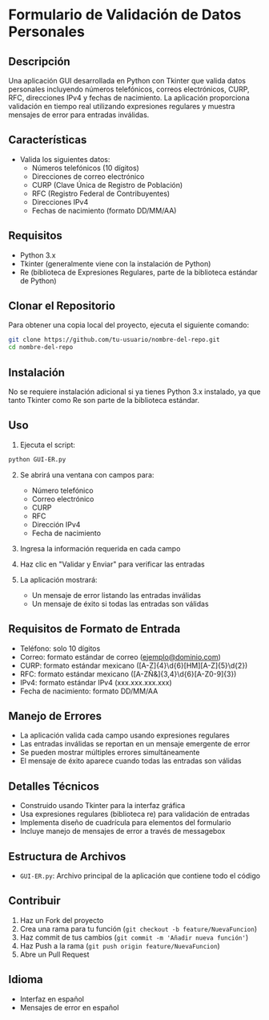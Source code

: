 # Formulario de Validación de Datos Personales

## Descripción
Una aplicación GUI desarrollada en Python con Tkinter que valida datos personales incluyendo números telefónicos, correos electrónicos, CURP, RFC, direcciones IPv4 y fechas de nacimiento. La aplicación proporciona validación en tiempo real utilizando expresiones regulares y muestra mensajes de error para entradas inválidas.

## Características
- Valida los siguientes datos:
  - Números telefónicos (10 dígitos)
  - Direcciones de correo electrónico
  - CURP (Clave Única de Registro de Población)
  - RFC (Registro Federal de Contribuyentes)
  - Direcciones IPv4
  - Fechas de nacimiento (formato DD/MM/AA)

## Requisitos
- Python 3.x
- Tkinter (generalmente viene con la instalación de Python)
- Re (biblioteca de Expresiones Regulares, parte de la biblioteca estándar de Python)

## Clonar el Repositorio
Para obtener una copia local del proyecto, ejecuta el siguiente comando:
```bash
git clone https://github.com/tu-usuario/nombre-del-repo.git
cd nombre-del-repo
```

## Instalación
No se requiere instalación adicional si ya tienes Python 3.x instalado, ya que tanto Tkinter como Re son parte de la biblioteca estándar.

## Uso
1. Ejecuta el script:
```bash
python GUI-ER.py
```
2. Se abrirá una ventana con campos para:
   - Número telefónico
   - Correo electrónico
   - CURP
   - RFC
   - Dirección IPv4
   - Fecha de nacimiento

3. Ingresa la información requerida en cada campo
4. Haz clic en "Validar y Enviar" para verificar las entradas
5. La aplicación mostrará:
   - Un mensaje de error listando las entradas inválidas
   - Un mensaje de éxito si todas las entradas son válidas

## Requisitos de Formato de Entrada
- Teléfono: solo 10 dígitos
- Correo: formato estándar de correo (ejemplo@dominio.com)
- CURP: formato estándar mexicano ([A-Z]{4}\d{6}[HM][A-Z]{5}\d{2})
- RFC: formato estándar mexicano ([A-ZÑ&]{3,4}\d{6}[A-Z0-9]{3})
- IPv4: formato estándar IPv4 (xxx.xxx.xxx.xxx)
- Fecha de nacimiento: formato DD/MM/AA

## Manejo de Errores
- La aplicación valida cada campo usando expresiones regulares
- Las entradas inválidas se reportan en un mensaje emergente de error
- Se pueden mostrar múltiples errores simultáneamente
- El mensaje de éxito aparece cuando todas las entradas son válidas

## Detalles Técnicos
- Construido usando Tkinter para la interfaz gráfica
- Usa expresiones regulares (biblioteca re) para validación de entradas
- Implementa diseño de cuadrícula para elementos del formulario
- Incluye manejo de mensajes de error a través de messagebox

## Estructura de Archivos
- `GUI-ER.py`: Archivo principal de la aplicación que contiene todo el código

## Contribuir
1. Haz un Fork del proyecto
2. Crea una rama para tu función (`git checkout -b feature/NuevaFuncion`)
3. Haz commit de tus cambios (`git commit -m 'Añadir nueva función'`)
4. Haz Push a la rama (`git push origin feature/NuevaFuncion`)
5. Abre un Pull Request

## Idioma
- Interfaz en español
- Mensajes de error en español
